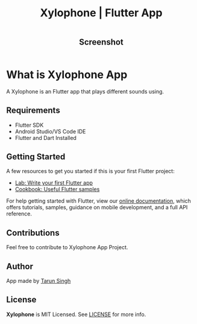 <h1 align="center">Xylophone | Flutter App</h1>

<img src="" align="center">

<h2 align="center">Screenshot</h2>

<img src="" align="center">

# What is Xylophone App
A Xylophone is an Flutter app that plays different sounds using.

## Requirements

* Flutter SDK
* Android Studio/VS Code IDE
* Flutter and Dart Installed

## Getting Started

A few resources to get you started if this is your first Flutter project:

- [Lab: Write your first Flutter app](https://flutter.dev/docs/get-started/codelab)
- [Cookbook: Useful Flutter samples](https://flutter.dev/docs/cookbook)

For help getting started with Flutter, view our
[online documentation](https://flutter.dev/docs), which offers tutorials,
samples, guidance on mobile development, and a full API reference.

## Contributions
Feel free to contribute to Xylophone App Project.

## Author
App made by [Tarun Singh](https://github.com/tarunsinghofficial)

## License
**Xylophone** is MIT Licensed. See [LICENSE](License.txt) for more info.
